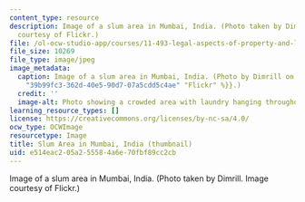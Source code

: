 ```yaml
---
content_type: resource
description: Image of a slum area in Mumbai, India. (Photo taken by Dimrill. Image
  courtesy of Flickr.)
file: /ol-ocw-studio-app/courses/11-493-legal-aspects-of-property-and-land-use-fall-2005/e514eac205a255584a6e70fbf89cc2cb_11-493f05-th.jpg
file_size: 10269
file_type: image/jpeg
image_metadata:
  caption: Image of a slum area in Mumbai, India. (Photo by Dimrill on {{% resource_link
    "39b99fc3-362d-40e5-90d7-07a5cdd5c4ae" "Flickr" %}}.)
  credit: ''
  image-alt: Photo showing a crowded area with laundry hanging throughout.
learning_resource_types: []
license: https://creativecommons.org/licenses/by-nc-sa/4.0/
ocw_type: OCWImage
resourcetype: Image
title: Slum Area in Mumbai, India (thumbnail)
uid: e514eac2-05a2-5558-4a6e-70fbf89cc2cb
---
```

Image of a slum area in Mumbai, India. (Photo taken by Dimrill. Image courtesy of Flickr.)